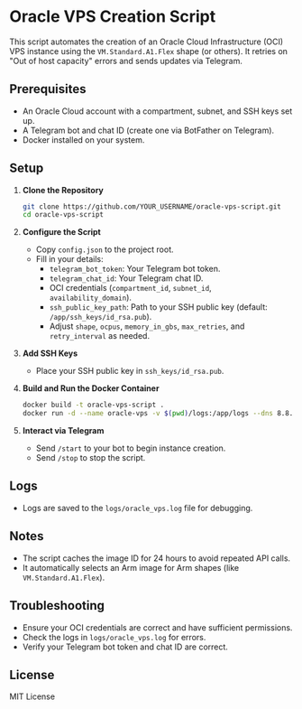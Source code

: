 # Oracle VPS Creation Script

This script automates the creation of an Oracle Cloud Infrastructure (OCI) VPS instance using the `VM.Standard.A1.Flex` shape (or others). It retries on "Out of host capacity" errors and sends updates via Telegram.

## Prerequisites
- An Oracle Cloud account with a compartment, subnet, and SSH keys set up.
- A Telegram bot and chat ID (create one via BotFather on Telegram).
- Docker installed on your system.

## Setup
1. **Clone the Repository**
   ```bash
   git clone https://github.com/YOUR_USERNAME/oracle-vps-script.git
   cd oracle-vps-script
   ```

2. **Configure the Script**
   - Copy `config.json` to the project root.
   - Fill in your details:
     - `telegram_bot_token`: Your Telegram bot token.
     - `telegram_chat_id`: Your Telegram chat ID.
     - OCI credentials (`compartment_id`, `subnet_id`, `availability_domain`).
     - `ssh_public_key_path`: Path to your SSH public key (default: `/app/ssh_keys/id_rsa.pub`).
     - Adjust `shape`, `ocpus`, `memory_in_gbs`, `max_retries`, and `retry_interval` as needed.

3. **Add SSH Keys**
   - Place your SSH public key in `ssh_keys/id_rsa.pub`.

4. **Build and Run the Docker Container**
   ```bash
   docker build -t oracle-vps-script .
   docker run -d --name oracle-vps -v $(pwd)/logs:/app/logs --dns 8.8.8.8 --restart unless-stopped oracle-vps-script
   ```

5. **Interact via Telegram**
   - Send `/start` to your bot to begin instance creation.
   - Send `/stop` to stop the script.

## Logs
- Logs are saved to the `logs/oracle_vps.log` file for debugging.

## Notes
- The script caches the image ID for 24 hours to avoid repeated API calls.
- It automatically selects an Arm image for Arm shapes (like `VM.Standard.A1.Flex`).

## Troubleshooting
- Ensure your OCI credentials are correct and have sufficient permissions.
- Check the logs in `logs/oracle_vps.log` for errors.
- Verify your Telegram bot token and chat ID are correct.

## License
MIT License